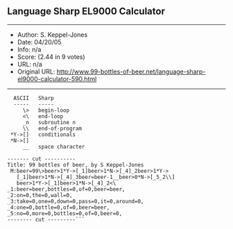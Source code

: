 
## Language Sharp EL9000 Calculator ##
---
- Author: S. Keppel-Jones
- Date: 04/20/05
- Info: n/a
- Score:  (2.44 in 9 votes)
- URL: n/a
- Original URL: http://www.99-bottles-of-beer.net/language-sharp-el9000-calculator-590.html
---

```Syntactic conventions:
  ASCII   Sharp
  -----   -----
     \>   begin-loop
     <\   end-loop
     _n   subroutine n
     \\   end-of-program
 *Y->[]   conditionals
 *N->[]   
     __   space character

------- cut ----------
Title: 99 bottles of beer, by S Keppel-Jones
 M:beer=99\>beer>1*Y->[_1]beer>1*N->[_4]_2beer>1*Y->
   [_1]beer>1*N->[_4]_3beer=beer-1__beer>0*N->[_5_2\\]
   beer>1*Y->[_1]beer>1*N->[_4]_2<\
_1:beer=beer,bottles=0,of=0,beer=beer,
_2:on=0,the=0,wall=0,
_3:take=0,one=0,down=0,pass=0,it=0,around=0,
_4:one=0,bottle=0,of=0,beer=beer,
_5:no=0,more=0,bottles=0,of=0,beer=0,
-------- cut ---------```